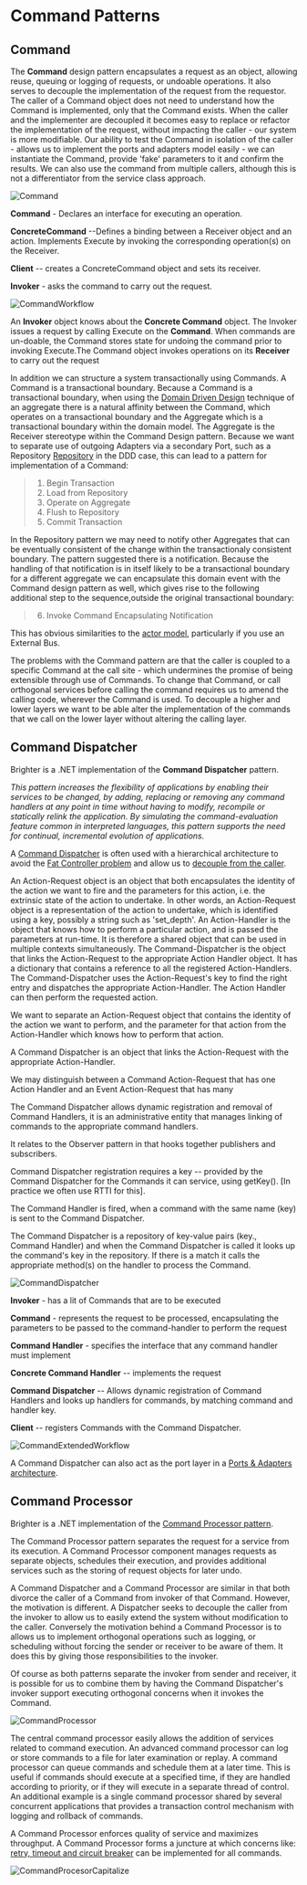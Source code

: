 # Command Patterns

## Command

The **Command** design pattern encapsulates a request as an object, allowing reuse, queuing or logging of requests, or undoable operations. It also serves to decouple the implementation of the request from the
requestor. The caller of a Command object does not need to understand how the Command is implemented, only that the Command exists. When the caller and the implementer are decoupled it becomes easy to replace or
refactor the implementation of the request, without impacting the caller - our system is more modifiable. Our ability to test the Command in isolation of the caller - allows us to implement the ports and
adapters model easily - we can instantiate the Command, provide \'fake\' parameters to it and confirm the results. We can also use the command from multiple callers, although this is not a differentiator from the
service class approach.

![Command](_static/images/Command.png)

**Command** - Declares an interface for executing an operation.

**ConcreteCommand** --Defines a binding between a Receiver object and an action. Implements Execute by invoking the corresponding operation(s) on the Receiver.

**Client** -- creates a ConcreteCommand object and sets its receiver.

**Invoker** - asks the command to carry out the request.

![CommandWorkflow](_static/images/CommandWorkflow.png)

An **Invoker** object knows about the **Concrete Command** object. The Invoker issues a request by calling Execute on the **Command**. When commands are un-doable, the Command stores state for undoing the command
prior to invoking Execute.The Command object invokes operations on its **Receiver** to carry out the request

In addition we can structure a system transactionally using Commands. A Command is a transactional boundary. Because a Command is a transactional boundary, when using the [Domain Driven Design](https://en.wikipedia.org/wiki/Domain-driven_design) technique of an aggregate there is a natural affinity between the Command, which operates on a transactional boundary and the Aggregate which is a transactional boundary within the domain model. The Aggregate is the Receiver stereotype within the Command Design pattern. Because we want to separate use of outgoing Adapters via a secondary Port, such as a Repository
[Repository](https://martinfowler.com/eaaCatalog/repository.html) in the DDD case, this can lead to a pattern for implementation of a Command:

> 1.  Begin Transaction
> 2.  Load from Repository
> 3.  Operate on Aggregate
> 4.  Flush to Repository
> 5.  Commit Transaction

In the Repository pattern we may need to notify other Aggregates that can be eventually consistent of the change within the transactionaly consistent boundary. The pattern suggested there is a notification. Because the handling of that notification is in itself likely to be a transactional boundary for a different aggregate we can encapsulate this domain event with the Command design pattern as well, which gives rise to the following additional step to the sequence,outside the original transactional boundary:

> 6.  Invoke Command Encapsulating Notification

This has obvious similarities to the [actor model](https://en.wikipedia.org/wiki/Actor_model), particularly if you use an External Bus.

The problems with the Command pattern are that the caller is coupled to a specific Command at the call site - which undermines the promise of being extensible through use of Commands. To change that Command, or
call orthogonal services before calling the command requires us to amend the calling code, wherever the Command is used. To decouple a higher and lower layers we want to be able alter the implementation of the commands that we call on the lower layer without altering the calling layer.

## Command Dispatcher

Brighter is a .NET implementation of the **Command Dispatcher** pattern.

*This pattern increases the flexibility of applications by enabling their services to be changed, by adding, replacing or removing any command handlers at any point in time without having to modify, recompile or statically relink the application. By simulating the command-evaluation feature common in interpreted languages, this pattern supports the need for continual, incremental evolution of applications.*

A [Command Dispatcher](https://en.wikipedia.org/wiki/Command_pattern) is often used with a hierarchical architecture to avoid the [Fat Controller problem](https://github.com/BrighterCommand/Brighter/wiki/Fat-Controllers) and allow us to [decouple from the caller](https://github.com/BrighterCommand/Brighter/wiki/Why-use-a-Command-Processor).

An Action-Request object is an object that both encapsulates the identity of the action we want to fire and the parameters for this action, i.e. the extrinsic state of the action to undertake. In other words, an Action-Request object is a representation of the action to undertake, which is identified using a key, possibly a string such as \'set_depth\'. An Action-Handler is the object that knows how to perform a particular action, and is passed the parameters at run-time. It is therefore a shared object that can be used in multiple contexts simultaneously. The Command-Dispatcher is the object that links the  Action-Request to the appropriate Action Handler object. It has a dictionary that contains a reference to all the registered Action-Handlers. The Command-Dispatcher uses the Action-Request\'s key to find the right entry and dispatches the appropriate Action-Handler. The Action Handler can then perform the requested action.

We want to separate an Action-Request object that contains the identity of the action we want to perform, and the parameter for that action from the Action-Handler which knows how to perform that action.

A Command Dispatcher is an object that links the Action-Request with the appropriate Action-Handler.

We may distinguish between a Command Action-Request that has one Action Handler and an Event Action-Request that has many

The Command Dispatcher allows dynamic registration and removal of Command Handlers, it is an administrative entity that manages linking of commands to the appropriate command handlers.

It relates to the Observer pattern in that hooks together publishers and subscribers.

Command Dispatcher registration requires a key -- provided by the Command Dispatcher for the Commands it can service, using getKey(). \[In practice we often use RTTI for this\].

The Command Handler is fired, when a command with the same name (key) is sent to the Command Dispatcher.

The Command Dispatcher is a repository of key-value pairs (key., Command Handler) and when the Command Dispatcher is called it looks up the command's key in the repository. If there is a match it calls the
appropriate method(s) on the handler to process the Command.

![CommandDispatcher](_static/images/CommandDispatcher.png)

**Invoker** - has a lit of Commands that are to be executed

**Command** - represents the request to be processed, encapsulating the parameters to be passed to the command-handler to perform the request

**Command Handler** - specifies the interface that any command handler must implement

**Concrete Command Handler** -- implements the request

**Command Dispatcher** -- Allows dynamic registration of Command Handlers and looks up handlers for commands, by matching command and handler key.

**Client** -- registers Commands with the Command Dispatcher.

![CommandExtendedWorkflow](_static/images/CommandExtendedWorkflow.png)

A Command Dispatcher can also act as the port layer in a [Ports & Adapters architecture](https://alistair.cockburn.us/hexagonal-architecture/).

## Command Processor

Brighter is a .NET implementation of the [Command Processor pattern](https://wiki.hsr.ch/APF/files/CommandProcessor.pdf).

The Command Processor pattern separates the request for a service from its execution. A Command Processor component manages requests as separate objects, schedules their execution, and provides additional
services such as the storing of request objects for later undo.

A Command Dispatcher and a Command Processor are similar in that both divorce the caller of a Command from invoker of that Command. However, the motivation is different. A Dispatcher seeks to decouple the caller from the invoker to allow us to easily extend the system without modification to the caller. Conversely the motivation behind a Command Processor is to allows us to implement orthogonal operations such as logging, or scheduling without forcing the sender or receiver to be aware of them. It does this by giving those responsibilities to the invoker.

Of course as both patterns separate the invoker from sender and receiver, it is possible for us to combine them by having the Command Dispatcher\'s invoker support executing orthogonal concerns when it invokes the Command.

![CommandProcessor](_static/images/CommandProcessor.png)

The central command processor easily allows the addition of services related to command execution. An advanced command processor can log or store commands to a file for later examination or replay. A command
processor can queue commands and schedule them at a later time. This is useful if commands should execute at a specified time, if they are handled according to priority, or if they will execute in a separate
thread of control. An additional example is a single command processor shared by several concurrent applications that provides a transaction control mechanism with logging and rollback of commands.

A Command Processor enforces quality of service and maximizes throughput. A Command Processor forms a juncture at which concerns like: [retry, timeout and circuit breaker](PolicyRetryAndCircuitBreaker.html)
can be implemented for all commands.

![CommandProcesorCapitalize](_static/images/CommandProcesorCapitalize.png)
